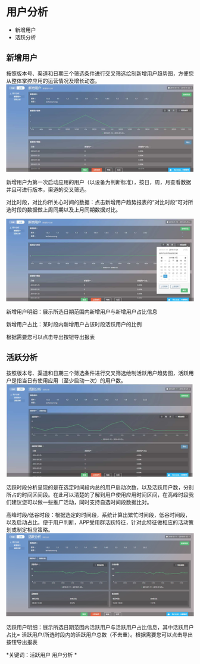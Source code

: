 # 用户分析
* 新增用户
* 活跃分析

## 新增用户

按照版本号、渠道和日期三个筛选条件进行交叉筛选绘制新增用户趋势图，方便您从整体掌控应用的运营情况及增长动态。
![](1Q.jpeg)

新增用户为第一次启动应用的用户（以设备为判断标准），按日，周，月查看数据并且可进行版本，渠道的交叉筛选。

对比时段，对比你所关心时间的数据：点击新增用户趋势报表的“对比时段”可对所选时段的数据做上周同期以及上月同期数据对比。

![](2Q.jpeg)

新增用户明细：展示所选日期范围内新增用户与新增用户占比信息

新增用户占比：某时段内新增用户占该时段活跃用户的比例

根据需要您可以点击导出按钮导出报表

## 活跃分析
按照版本号、渠道和日期三个筛选条件进行交叉筛选绘制活跃用户趋势图，活跃用户是指当日有使用应用（至少启动一次）的用户数。
![](3Q.jpeg)


活跃时段分析呈现的是在选定时间段内总的用户启动次数，以及活跃用户数，分别所占的时间区间段。在此可以清楚的了解到用户使用应用时间区间，在高峰时段我们建议您可以做一些推广活动，同时支持自选时间段数据比对。

高峰时段/低谷时段：根据选定的时间段，系统计算出繁忙时间段，低谷时间段，以及启动占比。便于用户判断，APP受用群活跃特征，针对此特征做相应的活动策划或制定相应策略。
![](4Q.jpeg)

活跃用户明细：展示所选日期范围内活跃用户与活跃用户占比信息，其中活跃用户占比= 活跃用户/所选时段内的活跃用户总数（不去重）。根据需要您可以点击导出按钮导出报表



 *关键词：活跃用户 用户分析 *



